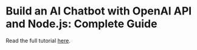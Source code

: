 # Build an AI Chatbot with OpenAI API and Node.js: Complete Guide

Read the full tutorial [here]().
